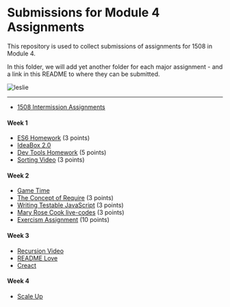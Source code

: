 # Submissions for Module 4 Assignments

This repository is used to collect submissions of assignments for 1508 in Module 4.

In this folder, we will add yet another folder for each major assignment - and a link in this README to where they can be submitted.

![leslie](https://ak-hdl.buzzfed.com/static/2013-12/enhanced/webdr02/9/21/enhanced-buzz-19197-1386641047-2.jpg)

-----

* [1508 Intermission Assignments](https://github.com/turingschool/intermission-assignments/issues?q=is%3Aopen+is%3Aissue+label%3A1508)

#### Week 1
* [ES6 Homework](https://gist.github.com/rrgayhart/7314cb7da3ee8b1e131d) (3 points)
* [IdeaBox 2.0](ideabox2.0/)
* [Dev Tools Homework](dev-tools-homework) (5 points)
* [Sorting Video](https://gist.github.com/stevekinney/9e9cfeb225c8133fda73) (3 points)

#### Week 2
* [Game Time](gametime/)
* [The Concept of Require](https://gist.github.com/rrgayhart/706de83a136d69ce54a7) (3 points)
* [Writing Testable JavaScript](https://gist.github.com/rrgayhart/b6dbcdc937b45563b2e4) (3 points)
* [Mary Rose Cook live-codes](https://gist.github.com/stevekinney/353182d7cd10fb4a5b27) (3 points)
* [Exercism Assignment](https://github.com/turingschool/intermission-assignments/issues/49) (10 points)

#### Week 3
* [Recursion Video](https://gist.github.com/rrgayhart/495f806c254d0891267c)
* [README Love](https://gist.github.com/rrgayhart/91bba7bb39ea60136e5c)
* [Creact](https://gist.github.com/rrgayhart/a838fe2bbd259da04f75)

#### Week 4
* [Scale Up](scale-up/)
